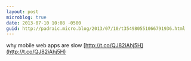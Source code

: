 ```yaml
---
layout: post
microblog: true
date: 2013-07-10 10:08 -0500
guid: http://padraic.micro.blog/2013/07/10/t354980551066791936.html
---
```

why mobile web apps are slow [http://t.co/QJ82iAhj5H](http://t.co/QJ82iAhj5H)
